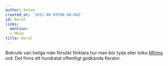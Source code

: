 ```yaml
---
author: Anton
created_at: '2011-08-09T08:40:04Z'
id: Keral
links:
  mention:
  - Mhîm
title: Keral
---
```


Bokrulle vari heliga män försökt förklara hur man bör tyda eller tolka [Mhîms] ord. Det finns ett
hundratal offentligt godkända Keralor.

  [Mhîms]: Mhîm

